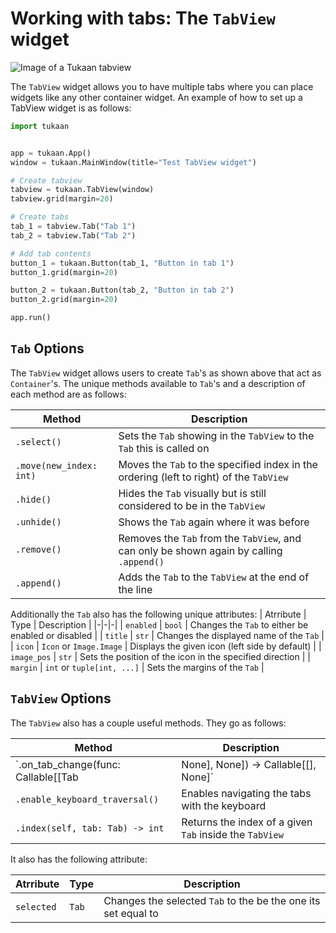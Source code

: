 # Working with tabs: The `TabView` widget

![Image of a Tukaan tabview](/resources/docs/tabview.png)

The `TabView` widget allows you to have multiple tabs where you can place widgets like any other container widget. An example of how to set up a TabView widget is as follows:

```python
import tukaan


app = tukaan.App()
window = tukaan.MainWindow(title="Test TabView widget")

# Create tabview
tabview = tukaan.TabView(window)
tabview.grid(margin=20)

# Create tabs
tab_1 = tabview.Tab("Tab 1")
tab_2 = tabview.Tab("Tab 2")

# Add tab contents
button_1 = tukaan.Button(tab_1, "Button in tab 1")
button_1.grid(margin=20)

button_2 = tukaan.Button(tab_2, "Button in tab 2")
button_2.grid(margin=20)

app.run()
```

## `Tab` Options

The `TabView` widget allows users to create `Tab`'s as shown above that act as `Container`'s. The unique methods available to `Tab`'s and a description of each method are as follows:

| Method | Description|
|-|-|
| `.select()` | Sets the `Tab` showing in the `TabView` to the `Tab` this is called on |
| `.move(new_index: int)` | Moves the `Tab` to the specified index in the ordering (left to right) of the `TabView` |
| `.hide()` | Hides the `Tab` visually but is still considered to be in the `TabView` |
| `.unhide()` | Shows the `Tab` again where it was before |
| `.remove()` | Removes the `Tab` from the `TabView`, and can only be shown again by calling `.append()` |
| `.append()` | Adds the `Tab` to the `TabView` at the end of the line |

Additionally the `Tab` also has the following unique attributes:
| Atrribute | Type | Description |
|-|-|-|
| `enabled` | `bool` | Changes the `Tab` to either be enabled or disabled |
| `title` | `str` | Changes the displayed name of the `Tab` |
| `icon` | `Icon` or `Image.Image` | Displays the given icon (left side by default) |
| `image_pos` | `str` | Sets the position of the icon in the specified direction |
| `margin` | `int` or `tuple[int, ...]` | Sets the margins of the `Tab` |

## `TabView` Options

The `TabView` also has a couple useful methods. They go as follows:

| Method| Description|
|-|-|
| `.on_tab_change(func: Callable[[Tab | None], None]) -> Callable[[], None]` | Binds a function that is called any time tab is changed |
| `.enable_keyboard_traversal()` | Enables navigating the tabs with the keyboard
| `.index(self, tab: Tab) -> int` | Returns the index of a given `Tab` inside the `TabView` |

It also has the following attribute:

 Atrribute | Type | Description |
|-|-|-|
| `selected` | `Tab` | Changes the selected `Tab` to the be the one its set equal to |